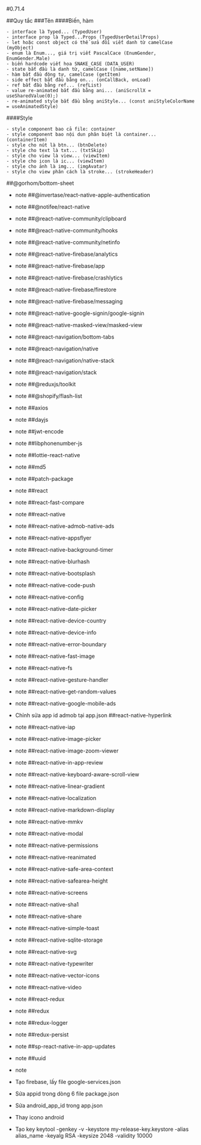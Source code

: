 #0.71.4

##Quy tắc
###Tên
####Biến, hàm
```angular2html
- interface là Typed... (TypedUser)
- interface prop là Typed...Props (TypedUserDetailProps)
- let hoặc const object có thể sửa đổi viết danh từ camelCase (myObject)
- enum là Enum..., giá trị viết PascalCace (EnumGender, EnumGender.Male)
- biến hardcode viết hoa SNAKE_CASE (DATA_USER)
- state bắt đầu là danh từ, camelCase ([name,setName])
- hàm bắt đầu động tự, camelCase (getItem)
- side effect bắt đầu bằng on... (onCallBack, onLoad)
- ref bắt đầu bằng ref... (refList)
- value re-animated bắt đầu bằng ani... (aniScrollX = useSharedValue(0);)
- re-animated style bắt đầu bằng aniStyle... (const aniStyleColorName = useAnimatedStyle)
```
####Style
```angular2html
- style component bao cả file: container
- style component bao nội dun phân biệt là container... (containerItem)
- style cho nút là btn... (btnDelete)
- style cho text là txt... (txtSkip)
- style cho view là view... (viewItem)
- style cho icon là ic... (viewItem)
- style cho ảnh là img... (imgAvatar)
- style cho view phân cách là stroke... (strokeHeader)
```


##@gorhom/bottom-sheet
- note
##@invertase/react-native-apple-authentication
- note
##@notifee/react-native
- note
##@react-native-community/clipboard
- note
##@react-native-community/hooks
- note
##@react-native-community/netinfo
- note
##@react-native-firebase/analytics
- note
##@react-native-firebase/app
- note
##@react-native-firebase/crashlytics
- note
##@react-native-firebase/firestore
- note
##@react-native-firebase/messaging
- note
##@react-native-google-signin/google-signin
- note
##@react-native-masked-view/masked-view
- note
##@react-navigation/bottom-tabs
- note
##@react-navigation/native
- note
##@react-navigation/native-stack
- note
##@react-navigation/stack
- note
##@reduxjs/toolkit
- note
##@shopify/flash-list
- note
##axios
- note
##dayjs
- note
##jwt-encode
- note
##libphonenumber-js
- note
##lottie-react-native
- note
##md5
- note
##patch-package
- note
##react
- note
##react-fast-compare
- note
##react-native
- note
##react-native-admob-native-ads
- note
##react-native-appsflyer
- note
##react-native-background-timer
- note
##react-native-blurhash
- note
##react-native-bootsplash
- note
##react-native-code-push
- note
##react-native-config
- note
##react-native-date-picker
- note
##react-native-device-country
- note
##react-native-device-info
- note
##react-native-error-boundary
- note
##react-native-fast-image
- note
##react-native-fs
- note
##react-native-gesture-handler
- note
##react-native-get-random-values
- note
##react-native-google-mobile-ads
- Chỉnh sửa app id admob tại app.json
##react-native-hyperlink
- note
##react-native-iap
- note
##react-native-image-picker
- note
##react-native-image-zoom-viewer
- note
##react-native-in-app-review
- note
##react-native-keyboard-aware-scroll-view
- note
##react-native-linear-gradient
- note
##react-native-localization
- note
##react-native-markdown-display
- note
##react-native-mmkv
- note
##react-native-modal
- note
##react-native-permissions
- note
##react-native-reanimated
- note
##react-native-safe-area-context
- note
##react-native-safearea-height
- note
##react-native-screens
- note
##react-native-sha1
- note
##react-native-share
- note
##react-native-simple-toast
- note
##react-native-sqlite-storage
- note
##react-native-svg
- note
##react-native-typewriter
- note
##react-native-vector-icons
- note
##react-native-video
- note
##react-redux
- note
##redux
- note
##redux-logger
- note
##redux-persist
- note
##sp-react-native-in-app-updates
- note
##uuid
- note


- Tạo firebase, lấy file google-services.json
- Sửa appid trong dòng 6 file package.json
- Sửa android_app_id trong app.json
- Thay icono android
- Tạo key
  keytool -genkey -v -keystore my-release-key.keystore -alias alias_name -keyalg RSA -keysize 2048 -validity 10000

